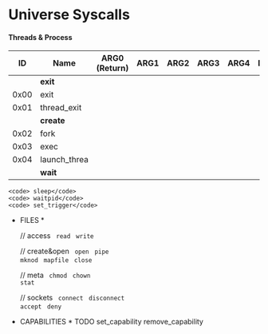 Universe Syscalls
=============

#### Threads & Process

| ID   | Name			| ARG0 (Return) | ARG1 	| ARG2 	| ARG3 | ARG4 | Description |
| ---  | ---			| ---			| ---	| ---	| ---  | ---  |	---			|
|      | **exit**		|				|		|		|	   |	  |				|
| 0x00 | exit			|				|		|		|	   |	  |				|
| 0x01 | thread_exit	|				|		|		|	   |	  |				|
|      | **create**		|				|		|		|	   |	  |				|
| 0x02 | fork			|				|		|		|	   |	  |				|
| 0x03 | exec			|				|		|		|	   |	  |				|
| 0x04 | launch_threa	|				|		|		|	   |	  |				|
|      | **wait**		|				|		|		|	   |	  |				|

	<code> sleep</code>
	<code> waitpid</code>
	<code> set_trigger</code>

* FILES *

	// access
	<code> read</code>
	<code> write</code>

	// create&open
	<code> open</code>
	<code> pipe</code>
	<code> mknod</code>
	<code> mapfile</code>
	<code> close</code>

	// meta
	<code> chmod</code>
	<code> chown</code>
	<code> stat</code>

	// sockets
	<code> connect</code>
	<code> disconnect</code>
	<code> accept</code>
	<code> deny</code>

* CAPABILITIES *
	TODO
	set_capability
	remove_capability
